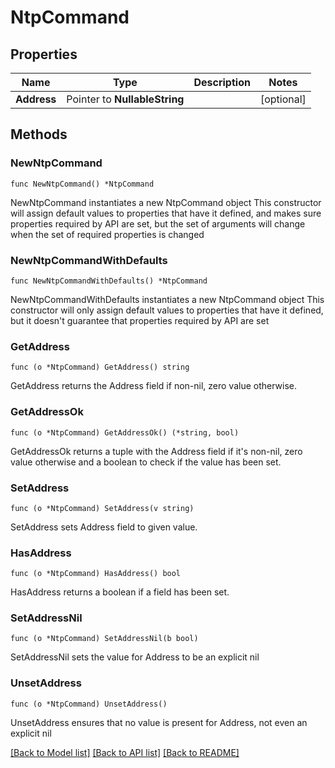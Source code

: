 # NtpCommand

## Properties

Name | Type | Description | Notes
------------ | ------------- | ------------- | -------------
**Address** | Pointer to **NullableString** |  | [optional] 

## Methods

### NewNtpCommand

`func NewNtpCommand() *NtpCommand`

NewNtpCommand instantiates a new NtpCommand object
This constructor will assign default values to properties that have it defined,
and makes sure properties required by API are set, but the set of arguments
will change when the set of required properties is changed

### NewNtpCommandWithDefaults

`func NewNtpCommandWithDefaults() *NtpCommand`

NewNtpCommandWithDefaults instantiates a new NtpCommand object
This constructor will only assign default values to properties that have it defined,
but it doesn't guarantee that properties required by API are set

### GetAddress

`func (o *NtpCommand) GetAddress() string`

GetAddress returns the Address field if non-nil, zero value otherwise.

### GetAddressOk

`func (o *NtpCommand) GetAddressOk() (*string, bool)`

GetAddressOk returns a tuple with the Address field if it's non-nil, zero value otherwise
and a boolean to check if the value has been set.

### SetAddress

`func (o *NtpCommand) SetAddress(v string)`

SetAddress sets Address field to given value.

### HasAddress

`func (o *NtpCommand) HasAddress() bool`

HasAddress returns a boolean if a field has been set.

### SetAddressNil

`func (o *NtpCommand) SetAddressNil(b bool)`

 SetAddressNil sets the value for Address to be an explicit nil

### UnsetAddress
`func (o *NtpCommand) UnsetAddress()`

UnsetAddress ensures that no value is present for Address, not even an explicit nil

[[Back to Model list]](../README.md#documentation-for-models) [[Back to API list]](../README.md#documentation-for-api-endpoints) [[Back to README]](../README.md)


